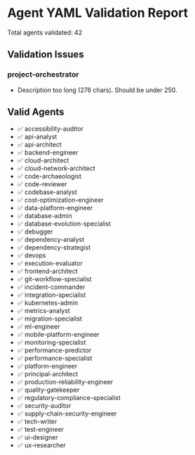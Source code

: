 # Agent YAML Validation Report

Total agents validated: 42

## Validation Issues

### project-orchestrator

- Description too long (276 chars). Should be under 250.

## Valid Agents

- ✅ accessibility-auditor
- ✅ api-analyst
- ✅ api-architect
- ✅ backend-engineer
- ✅ cloud-architect
- ✅ cloud-network-architect
- ✅ code-archaeologist
- ✅ code-reviewer
- ✅ codebase-analyst
- ✅ cost-optimization-engineer
- ✅ data-platform-engineer
- ✅ database-admin
- ✅ database-evolution-specialist
- ✅ debugger
- ✅ dependency-analyst
- ✅ dependency-strategist
- ✅ devops
- ✅ execution-evaluator
- ✅ frontend-architect
- ✅ git-workflow-specialist
- ✅ incident-commander
- ✅ integration-specialist
- ✅ kubernetes-admin
- ✅ metrics-analyst
- ✅ migration-specialist
- ✅ ml-engineer
- ✅ mobile-platform-engineer
- ✅ monitoring-specialist
- ✅ performance-predictor
- ✅ performance-specialist
- ✅ platform-engineer
- ✅ principal-architect
- ✅ production-reliability-engineer
- ✅ quality-gatekeeper
- ✅ regulatory-compliance-specialist
- ✅ security-auditor
- ✅ supply-chain-security-engineer
- ✅ tech-writer
- ✅ test-engineer
- ✅ ui-designer
- ✅ ux-researcher

